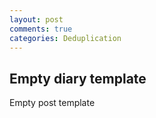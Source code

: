 ```yaml
---
layout: post
comments: true
categories: Deduplication
---
```


## Empty diary template

Empty post template